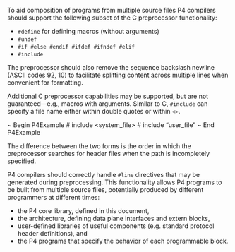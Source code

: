 To aid composition of programs from multiple source files P4 compilers
should support the following subset of the C preprocessor functionality:

  - `#define` for defining macros (without arguments)
  - `#undef`
  - `#if #else #endif #ifdef #ifndef #elif`
  - `#include`

The preprocessor should also remove the sequence backslash newline
(ASCII codes 92, 10) to facilitate splitting content across multiple
lines when convenient for formatting.

Additional C preprocessor capabilities may be supported, but are not
guaranteed—e.g., macros with arguments. Similar to C, `#include` can
specify a file name either within double quotes or within `<>`.

\~ Begin P4Example \# include <system_file> \# include “user\_file” \~
End P4Example

The difference between the two forms is the order in which the
preprocessor searches for header files when the path is incompletely
specified.

P4 compilers should correctly handle `#line` directives that may be
generated during preprocessing. This functionality allows P4 programs to
be built from multiple source files, potentially produced by different
programmers at different times:

  - the P4 core library, defined in this document,
  - the architecture, defining data plane interfaces and extern blocks,
  - user-defined libraries of useful components (e.g. standard protocol
    header definitions), and
  - the P4 programs that specify the behavior of each programmable
    block.
